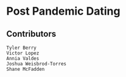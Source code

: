 # Post Pandemic Dating

## Contributors 
    Tyler Berry
    Victor Lopez
    Annia Valdes
    Joshua Weisbrod-Torres
    Shane McFadden
